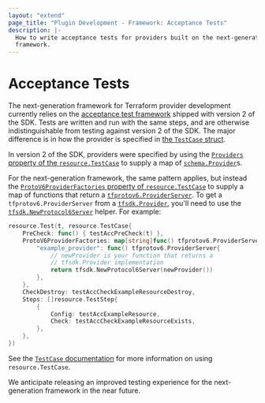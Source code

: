 ```yaml
---
layout: "extend"
page_title: "Plugin Development - Framework: Acceptance Tests"
description: |-
  How to write acceptance tests for providers built on the next-generation
  framework.
---
```


# Acceptance Tests

The next-generation framework for Terraform provider development currently
relies on the [acceptance test
framework](/docs/extend/testing/acceptance-tests/index.html) shipped with
version 2 of the SDK. Tests are written and run with the same steps, and are
otherwise indistinguishable from testing against version 2 of the SDK. The
major difference is in how the provider is specified in [the `TestCase`
struct](/docs/extend/testing/acceptance-tests/testcase.html).

In version 2 of the SDK, providers were specified by using the [`Providers`
property of the
`resource.TestCase`](https://pkg.go.dev/github.com/hashicorp/terraform-plugin-sdk/v2/helper/resource#TestCase.Providers)
to supply a map of
[`schema.Provider`](https://pkg.go.dev/github.com/hashicorp/terraform-plugin-sdk/v2/helper/schema/#Provider)s.

For the next-generation framework, the same pattern applies, but instead the
[`ProtoV6ProviderFactories` property of
`resource.TestCase`](https://pkg.go.dev/github.com/hashicorp/terraform-plugin-sdk/v2/helper/resource#TestCase.ProtoV6ProviderFactories)
to supply a map of functions that return a
[`tfprotov6.ProviderServer`](https://pkg.go.dev/github.com/hashicorp/terraform-plugin-go/tfprotov6/#ProviderServer).
To get a `tfprotov6.ProviderServer` from a
[`tfsdk.Provider`](https://pkg.go.dev/github.com/hashicorp/terraform-plugin-framework/tfsdk#Provider),
you'll need to use the
[`tfsdk.NewProtocol6Server`](https://pkg.go.dev/github.com/hashicorp/terraform-plugin-framework/tfsdk#NewProtocol6Server)
helper. For example:

```go
resource.Test(t, resource.TestCase{
	PreCheck: func() { testAccPreCheck(t) },
	ProtoV6ProviderFactories: map[string]func() tfprotov6.ProviderServer{
		"example_provider": func() tfprotov6.ProviderServer{
			// newProvider is your function that returns a
			// tfsdk.Provider implementation
			return tfsdk.NewProtocol6Server(newProvider())
		},
	},
	CheckDestroy: testAccCheckExampleResourceDestroy,
	Steps: []resource.TestStep{
		{
			Config: testAccExampleResource,
			Check: testAccCheckExampleResourceExists,
		},
	},
})
```

See the [`TestCase`
documentation](/docs/extend/testing/acceptance-tests/testcase.html) for more
information on using `resource.TestCase`.

We anticipate releasing an improved testing experience for the next-generation
framework in the near future.

